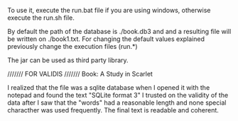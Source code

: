 To use it, execute the run.bat file if you are using windows, otherwise execute the run.sh file.

By default the path of the database is ./book.db3 and and a resulting file will be written on ./book1.txt. For changing the default values explained previously change the execution files (run.*)

The jar can be used as third party library.


/////// FOR VALIDIS ///////
Book: A Study in Scarlet

I realized that the file was a sqlite database when I opened it with the notepad and found the text "SQLite format 3"
I trusted on the validity of the data after I saw that the "words" had a reasonable length and none special characther was used frequently.
The final text is readable and coherent.
